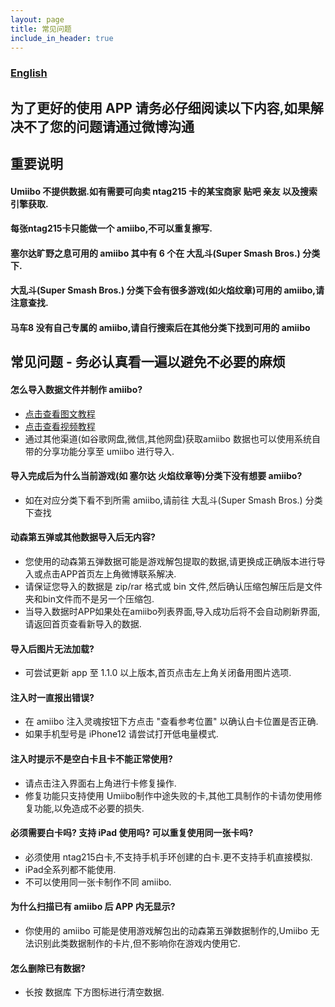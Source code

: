```yaml
---
layout: page
title: 常见问题
include_in_header: true
---
```

### [English](https://medium.com/@wzqwzq666/how-to-make-amiibo-with-iphone-in-2022-f0aca6d96b91)

## 为了更好的使用 APP 请务必仔细阅读以下内容,如果解决不了您的问题请通过微博沟通
## 重要说明
#### Umiibo 不提供数据.如有需要可向卖 ntag215 卡的某宝商家 贴吧 亲友 以及搜索引擎获取.
#### 每张ntag215卡只能做一个 amiibo,不可以重复擦写.
#### 塞尔达旷野之息可用的 amiibo 其中有 6 个在 大乱斗(Super Smash Bros.) 分类下.
#### 大乱斗(Super Smash Bros.) 分类下会有很多游戏(如火焰纹章)可用的 amiibo,请注意查找.
#### 马车8 没有自己专属的 amiibo,请自行搜索后在其他分类下找到可用的 amiibo

## 常见问题 - 务必认真看一遍以避免不必要的麻烦
#### 怎么导入数据文件并制作 amiibo?

- [点击查看图文教程](https://www.bilibili.com/read/cv14944601)
- [点击查看视频教程](https://www.bilibili.com/video/BV1vg411N7j5)
- 通过其他渠道(如谷歌网盘,微信,其他网盘)获取amiibo 数据也可以使用系统自带的分享功能分享至 umiibo 进行导入.

#### 导入完成后为什么当前游戏(如 塞尔达 火焰纹章等)分类下没有想要 amiibo?

- 如在对应分类下看不到所需 amiibo,请前往 大乱斗(Super Smash Bros.) 分类下查找

#### 动森第五弹或其他数据导入后无内容?
- 您使用的动森第五弹数据可能是游戏解包提取的数据,请更换成正确版本进行导入或点击APP首页左上角微博联系解决.
- 请保证您导入的数据是 zip/rar 格式或 bin 文件,然后确认压缩包解压后是文件夹和bin文件而不是另一个压缩包.
- 当导入数据时APP如果处在amiibo列表界面,导入成功后将不会自动刷新界面,请返回首页查看新导入的数据.

#### 导入后图片无法加载?
- 可尝试更新 app 至 1.1.0 以上版本,首页点击左上角关闭备用图片选项.

#### 注入时一直报出错误?
- 在 amiibo 注入灵魂按钮下方点击 "查看参考位置" 以确认白卡位置是否正确.
- 如果手机型号是 iPhone12 请尝试打开低电量模式.

#### 注入时提示不是空白卡且卡不能正常使用?
- 请点击注入界面右上角进行卡修复操作.
- 修复功能只支持使用 Umiibo制作中途失败的卡,其他工具制作的卡请勿使用修复功能,以免造成不必要的损失.

#### 必须需要白卡吗? 支持 iPad 使用吗? 可以重复使用同一张卡吗?
- 必须使用 ntag215白卡,不支持手机手环创建的白卡.更不支持手机直接模拟.
- iPad全系列都不能使用.
- 不可以使用同一张卡制作不同 amiibo.

#### 为什么扫描已有 amiibo 后 APP 内无显示?
- 你使用的 amiibo 可能是使用游戏解包出的动森第五弹数据制作的,Umiibo 无法识别此类数据制作的卡片,但不影响你在游戏内使用它.

#### 怎么删除已有数据?
- 长按 数据库 下方图标进行清空数据.
